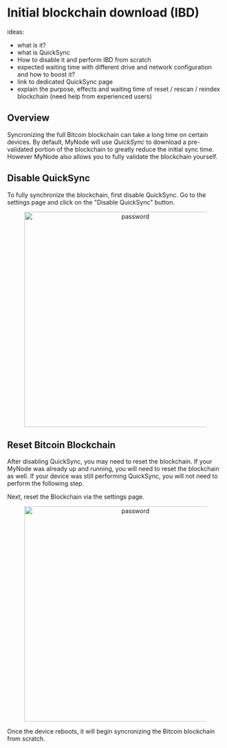 # Initial blockchain download (IBD)

ideas:
- what is it?
- what is QuickSync
- How to disable it and perform IBD from scratch
- expected waiting time with different drive and network configuration and how to boost it?
- link to dedicated QuickSync page
- explain the purpose, effects and waiting time of reset / rescan / reindex blockchain (need help from experienced users)

## Overview

Syncronizing the full Bitcoin blockchain can take a long time on certain devices. By default, MyNode will use *QuickSync* to download a pre-validated portion of the blockchain to greatly reduce the initial sync time. However MyNode also allows you to fully validate the blockchain yourself.

## Disable QuickSync

To fully synchronize the blockchain, first disable QuickSync. Go to the settings page and click on the "Disable QuickSync" button.

<center>
  <figure>
    <img src="/images/bitcoin/independent-sync-1.png" alt="password" style="width: 500px">
  </figure>
</center>

## Reset Bitcoin Blockchain

After disabling QuickSync, you may need to reset the blockchain. If your MyNode was already up and running, you will need to reset the blockchain as well. If your device was still performing QuickSync, you will not need to perform the following step.

Next, reset the Blockchain via the settings page.

<center>
  <figure>
    <img src="/images/bitcoin/independent-sync-2.png" alt="password" style="width: 500px">
  </figure>
</center>

Once the device reboots, it will begin syncronizing the Bitcoin blockchain from scratch.
